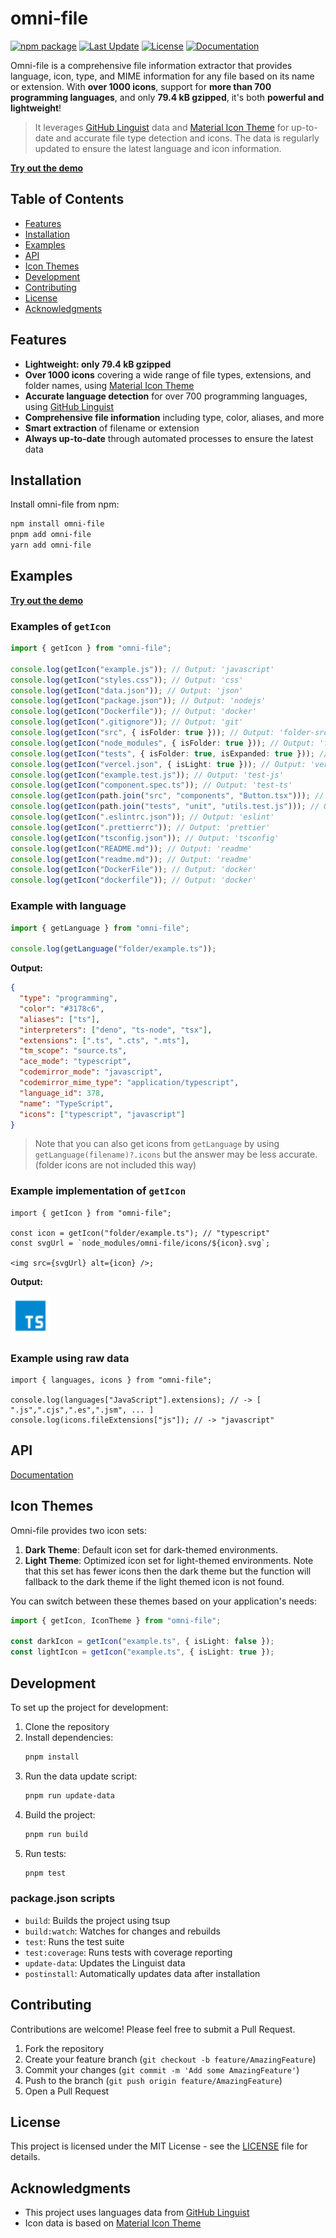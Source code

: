 # omni-file

[![npm package](https://img.shields.io/npm/v/omni-file.svg)](https://www.npmjs.com/package/omni-file)
[![Last Update](https://img.shields.io/github/last-commit/CodyAdam/omni-file.svg)](https://github.com/CodyAdam/omni-file/commits/main)
[![License](https://img.shields.io/github/license/CodyAdam/omni-file.svg)](https://github.com/CodyAdam/omni-file/blob/main/LICENSE)
[![Documentation](https://img.shields.io/badge/docs-online-blue.svg)](https://codyadam.github.io/omni-file/docs/index.html)


Omni-file is a comprehensive file information extractor that provides language, icon, type, and MIME information for any file based on its name or extension. With **over 1000 icons**, support for **more than 700 programming languages**, and only **79.4 kB gzipped**, it's both **powerful and lightweight**!

> It leverages [GitHub Linguist](https://github.com/github/linguist) data and [Material Icon Theme](https://github.com/PKief/vscode-material-icon-theme) for up-to-date and accurate file type detection and icons. The data is regularly updated to ensure the latest language and icon information.

**[Try out the demo](https://codyadam.github.io/omni-file/)**

## Table of Contents

- [Features](#features)
- [Installation](#installation)
- [Examples](#examples)
- [API](#api)
- [Icon Themes](#icon-themes)
- [Development](#development)
- [Contributing](#contributing)
- [License](#license)
- [Acknowledgments](#acknowledgments)

## Features

- **Lightweight: only 79.4 kB gzipped**
- **Over 1000 icons** covering a wide range of file types, extensions, and folder names, using [Material Icon Theme](https://github.com/material-extensions/vscode-material-icon-theme)
- **Accurate language detection** for over 700 programming languages, using [GitHub Linguist](https://github.com/github/linguist)
- **Comprehensive file information** including type, color, aliases, and more
- **Smart extraction** of filename or extension
- **Always up-to-date** through automated processes to ensure the latest data

## Installation

Install omni-file from npm:

```bash
npm install omni-file
pnpm add omni-file
yarn add omni-file
```

## Examples

**[Try out the demo](https://codyadam.github.io/omni-file/)**

### Examples of `getIcon`

```typescript
import { getIcon } from "omni-file";

console.log(getIcon("example.js")); // Output: 'javascript'
console.log(getIcon("styles.css")); // Output: 'css'
console.log(getIcon("data.json")); // Output: 'json'
console.log(getIcon("package.json")); // Output: 'nodejs'
console.log(getIcon("Dockerfile")); // Output: 'docker'
console.log(getIcon(".gitignore")); // Output: 'git'
console.log(getIcon("src", { isFolder: true })); // Output: 'folder-src'
console.log(getIcon("node_modules", { isFolder: true })); // Output: 'folder-node'
console.log(getIcon("tests", { isFolder: true, isExpanded: true })); // Output: 'folder-test-open'
console.log(getIcon("vercel.json", { isLight: true })); // Output: 'vercel_light'
console.log(getIcon("example.test.js")); // Output: 'test-js'
console.log(getIcon("component.spec.ts")); // Output: 'test-ts'
console.log(getIcon(path.join("src", "components", "Button.tsx"))); // Output: 'react_ts'
console.log(getIcon(path.join("tests", "unit", "utils.test.js"))); // Output: 'test-js'
console.log(getIcon(".eslintrc.json")); // Output: 'eslint'
console.log(getIcon(".prettierrc")); // Output: 'prettier'
console.log(getIcon("tsconfig.json")); // Output: 'tsconfig'
console.log(getIcon("README.md")); // Output: 'readme'
console.log(getIcon("readme.md")); // Output: 'readme'
console.log(getIcon("DockerFile")); // Output: 'docker'
console.log(getIcon("dockerfile")); // Output: 'docker'
```

### Example with language

```typescript
import { getLanguage } from "omni-file";

console.log(getLanguage("folder/example.ts"));
```

**Output:**

```json
{
  "type": "programming",
  "color": "#3178c6",
  "aliases": ["ts"],
  "interpreters": ["deno", "ts-node", "tsx"],
  "extensions": [".ts", ".cts", ".mts"],
  "tm_scope": "source.ts",
  "ace_mode": "typescript",
  "codemirror_mode": "javascript",
  "codemirror_mime_type": "application/typescript",
  "language_id": 378,
  "name": "TypeScript",
  "icons": ["typescript", "javascript"]
}
```

> Note that you can also get icons from `getLanguage` by using `getLanguage(filename)?.icons` but the answer may be less accurate. (folder icons are not included this way)

### Example implementation of `getIcon`

```tsx
import { getIcon } from "omni-file";

const icon = getIcon("folder/example.ts"); // "typescript"
const svgUrl = `node_modules/omni-file/icons/${icon}.svg`;

<img src={svgUrl} alt={icon} />;
```

**Output:**

<img src="https://github.com/CodyAdam/omni-file/raw/main/public/icons/typescript.svg" alt="TypeScript" width="64" height="64">

### Example using raw data

```tsx
import { languages, icons } from "omni-file";

console.log(languages["JavaScript"].extensions); // -> [ ".js",".cjs",".es",".jsm", ... ]
console.log(icons.fileExtensions["js"]); // -> "javascript"
```

## API

[Documentation](https://codyadam.github.io/omni-file/docs/index.html)

## Icon Themes

Omni-file provides two icon sets:

1. **Dark Theme**: Default icon set for dark-themed environments.
2. **Light Theme**: Optimized icon set for light-themed environments. Note that this set has fewer icons then the dark theme but the function will fallback to the dark theme if the light themed icon is not found.

You can switch between these themes based on your application's needs:

```typescript
import { getIcon, IconTheme } from "omni-file";

const darkIcon = getIcon("example.ts", { isLight: false });
const lightIcon = getIcon("example.ts", { isLight: true });
```

## Development

To set up the project for development:

1. Clone the repository
2. Install dependencies:
   ```bash
   pnpm install
   ```
3. Run the data update script:
   ```bash
   pnpm run update-data
   ```
4. Build the project:
   ```bash
   pnpm run build
   ```
5. Run tests:
   ```bash
   pnpm test
   ```

### package.json scripts

- `build`: Builds the project using tsup
- `build:watch`: Watches for changes and rebuilds
- `test`: Runs the test suite
- `test:coverage`: Runs tests with coverage reporting
- `update-data`: Updates the Linguist data
- `postinstall`: Automatically updates data after installation

## Contributing

Contributions are welcome! Please feel free to submit a Pull Request.

1. Fork the repository
2. Create your feature branch (`git checkout -b feature/AmazingFeature`)
3. Commit your changes (`git commit -m 'Add some AmazingFeature'`)
4. Push to the branch (`git push origin feature/AmazingFeature`)
5. Open a Pull Request

## License

This project is licensed under the MIT License - see the [LICENSE](LICENSE) file for details.

## Acknowledgments

- This project uses languages data from [GitHub Linguist](https://github.com/github/linguist)
- Icon data is based on [Material Icon Theme](https://github.com/material-extensions/vscode-material-icon-theme)
